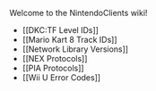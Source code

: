 Welcome to the NintendoClients wiki!
* [[DKC:TF Level IDs]]
* [[Mario Kart 8 Track IDs]]
* [[Network Library Versions]]
* [[NEX Protocols]]
* [[PIA Protocols]]
* [[Wii U Error Codes]]